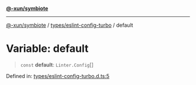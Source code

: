 [**@-xun/symbiote**](../../../README.md)

***

[@-xun/symbiote](../../../README.md) / [types/eslint-config-turbo](../README.md) / default

# Variable: default

> `const` **default**: `Linter.Config`[]

Defined in: [types/eslint-config-turbo.d.ts:5](https://github.com/Xunnamius/symbiote/blob/7f1f7a2772751006b2f87a140f0b00c116f4412c/types/eslint-config-turbo.d.ts#L5)
